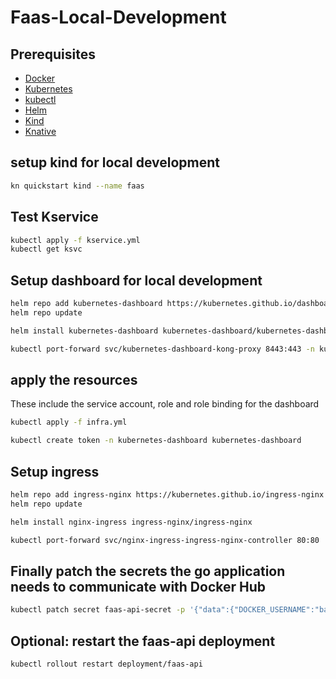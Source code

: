 # Faas-Local-Development

## Prerequisites

- [Docker](https://docs.docker.com/get-docker/)
- [Kubernetes](https://kubernetes.io/docs/tasks/tools/)
- [kubectl](https://kubernetes.io/docs/tasks/tools/)
- [Helm](https://helm.sh/docs/intro/install/)
- [Kind](https://kind.sigs.k8s.io/docs/user/quick-start/)
- [Knative](https://knative.dev/docs/install/)

## setup kind for local development

```bash
kn quickstart kind --name faas
```

## Test Kservice

```bash
kubectl apply -f kservice.yml
kubectl get ksvc
```

## Setup dashboard for local development

```bash
helm repo add kubernetes-dashboard https://kubernetes.github.io/dashboard/
helm repo update

helm install kubernetes-dashboard kubernetes-dashboard/kubernetes-dashboard --create-namespace -n kubernetes-dashboard
```

```bash
kubectl port-forward svc/kubernetes-dashboard-kong-proxy 8443:443 -n kubernetes-dashboard
```

## apply the resources

These include the service account, role and role binding for the dashboard

```bash
kubectl apply -f infra.yml
```

```bash
kubectl create token -n kubernetes-dashboard kubernetes-dashboard
```

## Setup ingress

```bash
helm repo add ingress-nginx https://kubernetes.github.io/ingress-nginx
helm repo update

helm install nginx-ingress ingress-nginx/ingress-nginx

kubectl port-forward svc/nginx-ingress-ingress-nginx-controller 80:80
```

## Finally patch the secrets the go application needs to communicate with Docker Hub

```bash
kubectl patch secret faas-api-secret -p '{"data":{"DOCKER_USERNAME":"base64==","DOCKER_PASSWORD":"base64="}}'
```

## Optional: restart the faas-api deployment

```bash
kubectl rollout restart deployment/faas-api
```
